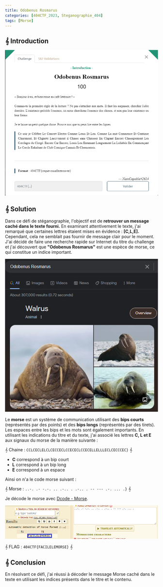 ```yaml
---
title: Odobenus Rosmarus
categories: [404CTF_2023, Steganographie_404]
tags: [Morse]
---
```


## 𝄞 Introduction

![Intro](/assets/images/404CTF_2023/Steganographie/Odobenus_rosmarus/intro.png)

## 𝄞 Solution

Dans ce défi de stéganographie, l'objectif est de **retrouver un message caché dans le texte fourni.** 
En examinant attentivement le texte, j'ai remarqué que certaines lettres étaient mises en évidence : **[C,L,E].**
Cependant, cela ne semblait pas fournir de message clair pour le moment. J'ai décidé de faire une recherche rapide sur Internet du titre du challenge et j'ai découvert que **"Odobenus Rosmarus"** est une espèce de morse, ce qui constitue un indice important.

![Morse](/assets/images/404CTF_2023/Steganographie/Odobenus_rosmarus/morse.png)

Le **morse** est un système de communication utilisant des **bips courts** (représentés par des points) et des **bips longs** (représentés par des tirets). Les espaces entre les bips et les mots sont également importants. En utilisant les indications du titre et du texte, j'ai associé les lettres **C, L et E** aux signaux du morse de la manière suivante :

𝄞 Chaine : `CCLCECLELCLCECCECLCCECECLCCECELLELLLECLCECCCEC}` 𝄞

- **C** correspond à un bip court
- **L** correspond à un bip long 
- **E** correspond à un espace

Ainsi on n'a le code morse suivant : 

𝄞 Morse : `..-. .- -.-. .. .-.. . .-.. . -- --- .-. ... .}` 𝄞

Je décode le morse avec [Dcode - Morse](https://www.dcode.fr/morse-code).

![Flag](/assets/images/404CTF_2023/Steganographie/Odobenus_rosmarus/flag.png)

𝄞 FLAG : `404CTF{FACILELEMORSE}` 𝄞


## 𝄞 Conclusion
En résolvant ce défi, j'ai réussi à décoder le message Morse caché dans le texte en utilisant les indices présents dans le titre et le contenu.
  







